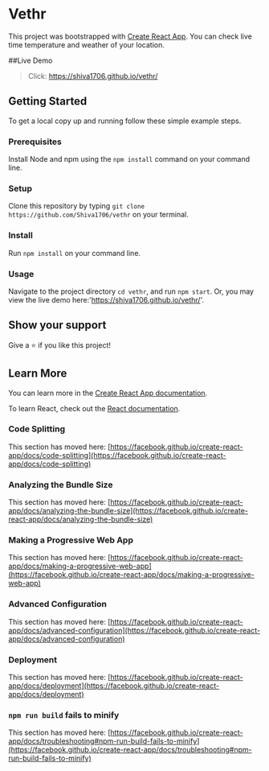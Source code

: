 # Vethr

This project was bootstrapped with [Create React App](https://github.com/facebook/create-react-app).
You can check live time temperature and weather of your location.


##Live Demo

>Click: https://shiva1706.github.io/vethr/

## Getting Started

To get a local copy up and running follow these simple example steps.

### Prerequisites
Install Node and npm using the `npm install` command on your command line.

### Setup
Clone this repository by typing `git clone https://github.com/Shiva1706/vethr` on your terminal.

### Install
Run `npm install` on your command line.

### Usage
Navigate to the project directory `cd vethr`, and run `npm start`. Or, you may view the live demo here:'https://shiva1706.github.io/vethr/'.

## Show your support

Give a ⭐️ if you like this project!


## Learn More

You can learn more in the [Create React App documentation](https://facebook.github.io/create-react-app/docs/getting-started).

To learn React, check out the [React documentation](https://reactjs.org/).

### Code Splitting

This section has moved here: [https://facebook.github.io/create-react-app/docs/code-splitting](https://facebook.github.io/create-react-app/docs/code-splitting)

### Analyzing the Bundle Size

This section has moved here: [https://facebook.github.io/create-react-app/docs/analyzing-the-bundle-size](https://facebook.github.io/create-react-app/docs/analyzing-the-bundle-size)

### Making a Progressive Web App

This section has moved here: [https://facebook.github.io/create-react-app/docs/making-a-progressive-web-app](https://facebook.github.io/create-react-app/docs/making-a-progressive-web-app)

### Advanced Configuration

This section has moved here: [https://facebook.github.io/create-react-app/docs/advanced-configuration](https://facebook.github.io/create-react-app/docs/advanced-configuration)

### Deployment

This section has moved here: [https://facebook.github.io/create-react-app/docs/deployment](https://facebook.github.io/create-react-app/docs/deployment)

### `npm run build` fails to minify

This section has moved here: [https://facebook.github.io/create-react-app/docs/troubleshooting#npm-run-build-fails-to-minify](https://facebook.github.io/create-react-app/docs/troubleshooting#npm-run-build-fails-to-minify)
